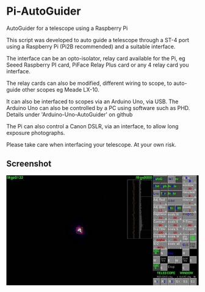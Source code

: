 # Pi-AutoGuider
AutoGuider for a telescope using a Raspberry Pi

This script was developed to auto guide a telescope through a ST-4 port using a Raspberry Pi (Pi2B recommended) 
and a suitable interface.

The interface can be an opto-isolator, relay card available for the Pi, eg Seeed Raspberry PI card, 
PiFace Relay Plus card or any 4 relay card you interface.

The relay cards can also be modified, different wiring to scope, to auto-guide other scopes eg Meade LX-10.

It can also be interfaced to scopes via an Arduino Uno, via USB. 
The Arduino Uno can also be controlled by a PC using software such as PHD. Details under 'Arduino-Uno-AutoGuider' on github

The Pi can also control a Canon DSLR, via an interface, to allow long exposure photographs.

Please take care when interfacing your telescope. At your own risk.

## Screenshot

![screenshot](scr_pic7.jpg)
